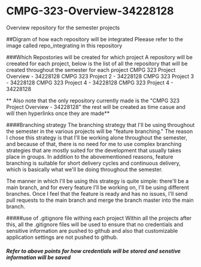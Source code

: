 # CMPG-323-Overview-34228128
Overview repository for the  semester projects

##Digram of how each repository will be integrated
Pleease refer to the image called repo_integrating in this repository 

###Which Repostories will be created for which project
A repository will be creeated for each project, below is the list of all the repository that will be created throughout the semester for each project 
  CMPG 323 Project Overview - 34228128
  CMPG 323 Project 2 - 34228128
  CMPG 323 Project 3 - 34228128
  CMPG 323 Project 4 - 34228128
   CMPG 323 Project 4 - 34228128
 
** Also note that the only repository currently made is the "CMPG 323 Project Overview - 34228128" the rest will be created as time casue and will then hyperlinks once they are made**
  
####Branching strategy 
The branching strategy that I'll be using throughout the semester in the various projects will be "feature branching." The reason I chose this strategy is that I'll be working alone throughout the semester, and because of that, there is no need for me to use complex branching strategies that are mostly suited for the development that usually takes place in groups. In addition to the abovementioned reasons, feature branching is suitable for short delivery cycles and continuous delivery, which is basically what we'll be doing throughout the semester.

The manner in which I'll be using this strategy is quite simple: there'll be a main branch, and for every feature I'll be working on, I'll be using different branches. Once I feel that the feature is ready and has no issues, I'll send pull requests to the main branch and merge the branch master into the main branch.

#####use of .gitignore file withing each project 
Within all the projects after this, all the .gitignore files will be used to ensure that no credentials and sensitive information are pushed to github and also that customizable application settings are not pushed to github.

##### Refer to above points for how credentials will be stored and senstive information will be saved 

  
 
    
